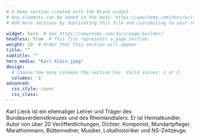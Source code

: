```yaml
---
# A Demo section created with the Blank widget.
# Any elements can be added in the body: https://wowchemy.com/docs/writing-markdown-latex/
# Add more sections by duplicating this file and customizing to your requirements.

widget: hero  # See https://wowchemy.com/docs/page-builder/
headless: true  # This file represents a page section.
weight: 10  # Order that this section will appear.
title: ""
subtitle: ""
hero_media: "Karl-klein.jpeg"
design:
  # Choose how many columns the section has. Valid values: 1 or 2.
  columns: '1'
advanced:
  css_style: cover
  css_class:
---
```


Karl Lieck ist ein ehemaliger Lehrer und Träger des Bundesverdienstkreuzes und des Rheinlandtalers. Er ist Heimatkundler, Autor von über 20 Veröffentlichungen, Dichter, Komponist, Mundartpfleger, Marathonmann, Büttenredner, Musiker, Lokalhistoriker und NS-Zeitzeuge.
